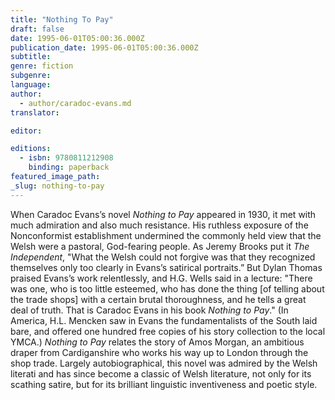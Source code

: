 ```yaml
---
title: "Nothing To Pay"
draft: false
date: 1995-06-01T05:00:36.000Z
publication_date: 1995-06-01T05:00:36.000Z
subtitle:
genre: fiction
subgenre:
language:
author:
  - author/caradoc-evans.md
translator:

editor:

editions:
  - isbn: 9780811212908
    binding: paperback
featured_image_path:
_slug: nothing-to-pay
---
```


When Caradoc Evans’s novel _Nothing to Pay_ appeared in 1930, it met with much admiration and also much resistance. His ruthless exposure of the Nonconformist establishment undermined the commonly held view that the Welsh were a pastoral, God-fearing people. As Jeremy Brooks put it _The Independent_, "What the Welsh could not forgive was that they recognized themselves only too clearly in Evans’s satirical portraits.” But Dylan Thomas praised Evans’s work relentlessly, and H.G. Wells said in a lecture: "There was one, who is too little esteemed, who has done the thing [of telling about the trade shops] with a certain brutal thoroughness, and he tells a great deal of truth. That is Caradoc Evans in his book _Nothing to Pay_." (In America, H.L. Mencken saw in Evans the fundamentalists of the South laid bare, and offered one hundred free copies of his story collection to the local YMCA.) _Nothing to Pay_ relates the story of Amos Morgan, an ambitious draper from Cardiganshire who works his way up to London through the shop trade. Largely autobiographical, this novel was admired by the Welsh literati and has since become a classic of Welsh literature, not only for its scathing satire, but for its brilliant linguistic inventiveness and poetic style.

